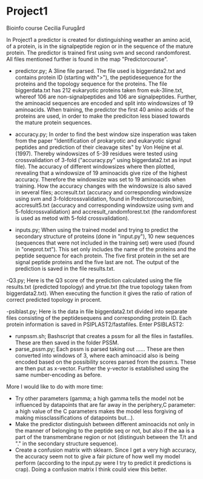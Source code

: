 # Project1
Bioinfo course
Cecilia Furugård

In Project1 a predictor is created for distinguishing weather an amino acid, of a protein, is in the signalpeptide region or in the sequence of the mature protein. The predictor is trained first using svm and second randomforest. All files mentioned further is found in the map "Predictorcourse".
- predictor.py; 
A 3line file parsed. The file used is biggerdata2.txt and contains protein ID (starting with">"), the peptidesequence for the proteins and the topology sequence for the proteins. The file biggerdata.txt has 212 eukaryotic proteins taken from euk-3line.txt, whereof 106 are non-signalpeptides and 106 are signalpeptides.
Further, the aminoacid sequences are encoded and split into windowsizes of 19 aminoacids.
When training, the predictor the first 40 amino acids of the proteins are used, in order to make the prediciton less biased towards the mature protein sequences. 

- accuracy.py;
In order to find the best window size insperation was taken from the paper "Identification of prokaryotic and eukaryotic signal peptides and prediction of their cleavage sites" by Von Heijne et al. (1997). Thereby windowsizes of 5-39 residues were tested using crossvalidation of 3-fold ("accuracy.py" using biggerdata2.txt as input file). The accuracy of different windowsizes where then plotted, revealing that a windowsize of 19 aminoacids give rize of the highest accuracy. Therefore the windowsize was set to 19 aminoacids when training.
How the accuracy changes with the windowsize is also saved in several files; accresult.txt (accuracy and corresponding windowsize using svm and 3-foldcrossvalidation, found in Predictorcourse/bin), accresult5.txt (accuracy and corresponding windowsize using svm and 5-foldcrossvalidation) and accresult_randomforest.txt (the randomforest is used as metod with 5-fold crossvalidation). 

- inputs.py;
When using the trained model and trying to predict the secondary structure of proteins (done in "input.py"), 10 new sequences (sequences that were not included in the training set) were used (found in "oneprot.txt"). This set only includes the name of the proteins and the peptide sequence for each protein. The five first protein in the set are signal peptide proteins and the five last are not. The output of the prediction is saved in the file results.txt.

-Q3.py;
Here is the Q3 score of the prediction calculated using the file results.txt (predicted topology) and ytrue.txt (the true topology taken from biggerdata2.txt). When executing the function it gives the ratio of ration of correct predicted topology in procent.

-psiblast.py;
Here is the data in file biggerdata2.txt divided into separate files consisting of the peptidesequens and corresponding protein ID. Each protein information is saved in PSIPLAST2/fastafiles.
Enter PSIBLAST2:
- runpssm.sh;
Bashscript that creates a pssm for all the files in fastafiles. These are then saved in the folder PSSM.
- parse_pssm.py;
Each pssm is parsed taking out ...... These are then converted into windows of 3, where each aminoacid also is being encoded based on the possibility scores parsed from the pssm:s.  These are then put as x-vector. Further the y-vector is established using the same number-encoding as before.


More I would like to do with more time:
- Try other parameters (gamma; a high gamma tells the model not be influenced by datapoints that are far away in the periphery,C parameter: a high value of the C parameters makes the model less forgiving of making missclassifications of datapoints but...).
- Make the predictor distinguish between different aminoacids not only in the manner of belonging to the peptide seq or not, but also if the aa is a part of the transmembrane region or not (distingush between the T/t and "." in the secondary structure sequence). 
- Create a confusion matrix with sklearn. Since I get a very high accuracy, the accuracy seem not to give a fair picture of how well my model perform (according to the input.py were I try to predict it predictions is crap). Doing a confusion matrix I think could view this better.
